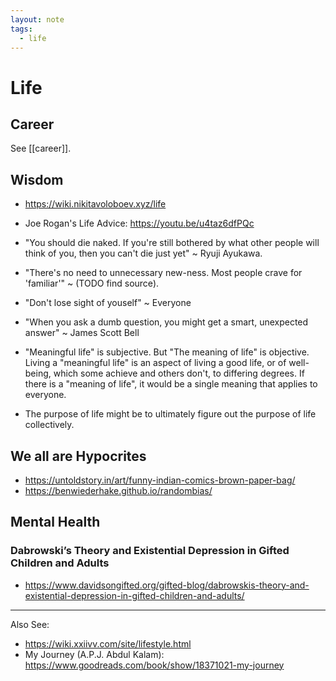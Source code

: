 ```yaml
---
layout: note
tags:
  - life
---
```


# Life

## Career

See [[career]].

## Wisdom

- https://wiki.nikitavoloboev.xyz/life

- Joe Rogan's Life Advice: https://youtu.be/u4taz6dfPQc

- "You should die naked. If you're still bothered by what other people will think of you, then you can't die just yet" ~ Ryuji Ayukawa.

- "There's no need to unnecessary new-ness. Most people crave for 'familiar'" ~ (TODO find source).

- "Don't lose sight of youself" ~ Everyone

- "When you ask a dumb question, you might get a smart, unexpected answer" ~ James Scott Bell

- "Meaningful life" is subjective. But "The meaning of life" is objective. Living a "meaningful life" is an aspect of living a good life, or of well-being, which some achieve and others don't, to differing degrees. If there is a "meaning of life", it would be a single meaning that applies to everyone.

- The purpose of life might be to ultimately figure out the purpose of life collectively.

## We all are Hypocrites

- https://untoldstory.in/art/funny-indian-comics-brown-paper-bag/
- https://benwiederhake.github.io/randombias/

## Mental Health

### Dabrowski’s Theory and Existential Depression in Gifted Children and Adults

- https://www.davidsongifted.org/gifted-blog/dabrowskis-theory-and-existential-depression-in-gifted-children-and-adults/

---

Also See:

- https://wiki.xxiivv.com/site/lifestyle.html
- My Journey (A.P.J. Abdul Kalam): https://www.goodreads.com/book/show/18371021-my-journey
